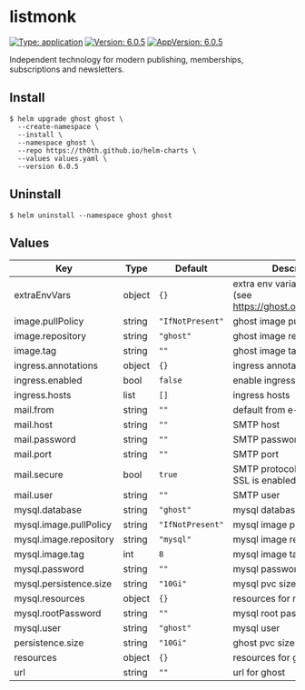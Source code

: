 # listmonk

[![Type: application](https://img.shields.io/badge/Type-application-informational?style=flat-square)](#)
[![Version: 6.0.5](https://img.shields.io/badge/Version-6.0.5-informational?style=flat-square)](#)
[![AppVersion: 6.0.5](https://img.shields.io/badge/AppVersion-6.0.5-informational?style=flat-square)](#)

Independent technology for modern publishing, memberships, subscriptions and newsletters.

## Install

```shell
$ helm upgrade ghost ghost \
  --create-namespace \
  --install \
  --namespace ghost \
  --repo https://th0th.github.io/helm-charts \
  --values values.yaml \
  --version 6.0.5
```

## Uninstall

```shell
$ helm uninstall --namespace ghost ghost
```

## Values

| Key                    | Type   | Default          | Description                                                       |
|------------------------|--------|------------------|-------------------------------------------------------------------|
| extraEnvVars           | object | `{}`             | extra env variables for ghost (see https://ghost.org/docs/config) |
| image.pullPolicy       | string | `"IfNotPresent"` | ghost image pull policy                                           |
| image.repository       | string | `"ghost"`        | ghost image repository                                            |
| image.tag              | string | `""`             | ghost image tag                                                   |
| ingress.annotations    | object | `{}`             | ingress annotations                                               |
| ingress.enabled        | bool   | `false`          | enable ingress                                                    |
| ingress.hosts          | list   | `[]`             | ingress hosts                                                     |
| mail.from              | string | `""`             | default from e-mail address                                       |
| mail.host              | string | `""`             | SMTP host                                                         |
| mail.password          | string | `""`             | SMTP password                                                     |
| mail.port              | string | `""`             | SMTP port                                                         |
| mail.secure            | bool   | `true`           | SMTP protocol (true means SSL is enabled)                         |
| mail.user              | string | `""`             | SMTP user                                                         |
| mysql.database         | string | `"ghost"`        | mysql database name                                               |
| mysql.image.pullPolicy | string | `"IfNotPresent"` | mysql image pull policy                                           |
| mysql.image.repository | string | `"mysql"`        | mysql image repository                                            |
| mysql.image.tag        | int    | `8`              | mysql image tag                                                   |
| mysql.password         | string | `""`             | mysql password                                                    |
| mysql.persistence.size | string | `"10Gi"`         | mysql pvc size                                                    |
| mysql.resources        | object | `{}`             | resources for mysql                                               |
| mysql.rootPassword     | string | `""`             | mysql root password                                               |
| mysql.user             | string | `"ghost"`        | mysql user                                                        |
| persistence.size       | string | `"10Gi"`         | ghost pvc size                                                    |
| resources              | object | `{}`             | resources for ghost                                               |
| url                    | string | `""`             | url for ghost                                                     |
